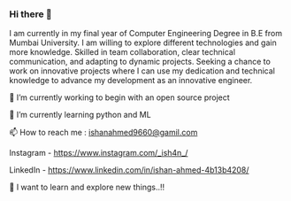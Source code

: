 ### Hi there 👋

I am currently in my final year of Computer Engineering Degree in B.E from Mumbai University. I am willing to explore different technologies and gain more knowledge. Skilled in team collaboration, clear technical communication, and adapting to dynamic projects. Seeking a chance to work on innovative projects where I can use my dedication and technical knowledge to advance my development as an innovative engineer.

🔭 I’m currently working to begin with an open source project

🌱 I’m currently learning python and ML   

📫 How to reach me : ishanahmed9660@gamil.com

   Instagram - https://www.instagram.com/_ish4n_/
   
   LinkedIn - https://www.linkedin.com/in/ishan-ahmed-4b13b4208/
   
👀 I want to learn and explore new things..!!




<!--
**Ishanahmed07/Ishanahmed07** is a ✨ _special_ ✨ repository because its `README.md` (this file) appears on your GitHub profile.

Here are some ideas to get you started:

- 🔭 I’m currently working on ...
- 🌱 I’m currently learning ...
- 👯 I’m looking to collaborate on ...
- 🤔 I’m looking for help with ...
- 💬 Ask me about ...
- 📫 How to reach me: ...
- 😄 Pronouns: ...
- ⚡ Fun fact: ...
-->

